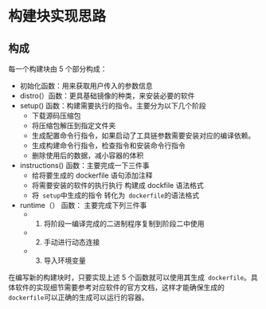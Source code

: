 # 构建块实现思路


## 构成

每一个构建块由 5 个部分构成：
- 初始化函数：用来获取用户传入的参数信息
- distro(）函数：更具基础镜像的种类，来安装必要的软件
- setup() 函数：构建需要执行的指令。主要分为以下几个阶段
    - 下载源码压缩包
    - 将压缩包解压到指定文件夹
    - 生成配置命令行指令，如果启动了工具链参数需要安装对应的编译依赖。
    - 生成构建命令行指令，检查指令和安装命令行指令 
    - 删除使用后的数据，减小容器的体积
- instructions() 函数：主要完成一下三件事
    -  给将要生成的 dockerfile 语句添加注释
    -  将需要安装的软件的执行执行 构建成 dockfile 语法格式
    -  将` setup`中生成的指令 转化为` dockerfile`的语法格式
- runtime（） 函数： 主要完成下列三件事
    - 1. 将阶段一编译完成的二进制程序复制到阶段二中使用
    - 2. 手动进行动态连接
    - 3. 导入环境变量

在编写新的构建块时，只要实现上述 5 个函数就可以使用其生成` dockerfile`。具体软件的实现细节需要参考对应软件的官方文档，这样才能确保生成的` dockerfile`可以正确的生成可以运行的容器。